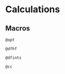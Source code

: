 # Calculations

## Macros

```@docs
@opt
```

```@docs
@dfhf
```

```@docs
@dfints
```

```@docs
@cc
```
